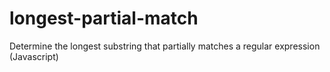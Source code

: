 # longest-partial-match
Determine the longest substring that partially matches a regular expression (Javascript)
